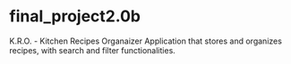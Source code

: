 # final_project2.0b
K.R.O. - Kitchen Recipes Organaizer
Application that stores and organizes recipes, with search and filter functionalities.


